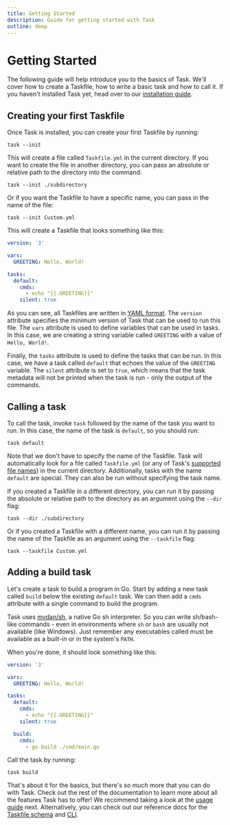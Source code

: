 ```yaml
---
title: Getting Started
description: Guide for getting started with Task
outline: deep
---
```


# Getting Started

The following guide will help introduce you to the basics of Task. We'll cover
how to create a Taskfile, how to write a basic task and how to call it. If you
haven't installed Task yet, head over to our [installation guide](installation).

## Creating your first Taskfile

Once Task is installed, you can create your first Taskfile by running:

```shell
task --init
```

This will create a file called `Taskfile.yml` in the current directory. If you
want to create the file in another directory, you can pass an absolute or
relative path to the directory into the command:

```shell
task --init ./subdirectory
```

Or if you want the Taskfile to have a specific name, you can pass in the name of
the file:

```shell
task --init Custom.yml
```

This will create a Taskfile that looks something like this:

```yaml [Taskfile.yml]
version: '3'

vars:
  GREETING: Hello, World!

tasks:
  default:
    cmds:
      - echo "{{.GREETING}}"
    silent: true
```

As you can see, all Taskfiles are written in [YAML format](https://yaml.org/).
The `version` attribute specifies the minimum version of Task that can be used
to run this file. The `vars` attribute is used to define variables that can be
used in tasks. In this case, we are creating a string variable called `GREETING`
with a value of `Hello, World!`.

Finally, the `tasks` attribute is used to define the tasks that can be run. In
this case, we have a task called `default` that echoes the value of the
`GREETING` variable. The `silent` attribute is set to `true`, which means that
the task metadata will not be printed when the task is run - only the output of
the commands.

## Calling a task

To call the task, invoke `task` followed by the name of the task you want to
run. In this case, the name of the task is `default`, so you should run:

```shell
task default
```

Note that we don't have to specify the name of the Taskfile. Task will
automatically look for a file called `Taskfile.yml` (or any of Task's
[supported file names](usage#supported-file-names)) in the current directory.
Additionally, tasks with the name `default` are special. They can also be run
without specifying the task name.

If you created a Taskfile in a different directory, you can run it by passing
the absolute or relative path to the directory as an argument using the `--dir`
flag:

```shell
task --dir ./subdirectory
```

Or if you created a Taskfile with a different name, you can run it by passing
the name of the Taskfile as an argument using the `--taskfile` flag:

```shell
task --taskfile Custom.yml
```

## Adding a build task

Let's create a task to build a program in Go. Start by adding a new task called
`build` below the existing `default` task. We can then add a `cmds` attribute
with a single command to build the program.

Task uses [mvdan/sh](https://github.com/mvdan/sh), a native Go sh interpreter.
So you can write sh/bash-like commands - even in environments where `sh` or
`bash` are usually not available (like Windows). Just remember any executables
called must be available as a built-in or in the system's `PATH`.

When you're done, it should look something like this:

```yaml
version: '3'

vars:
  GREETING: Hello, World!

tasks:
  default:
    cmds:
      - echo "{{.GREETING}}"
    silent: true

  build:
    cmds:
      - go build ./cmd/main.go
```

Call the task by running:

```shell
task build
```

That's about it for the basics, but there's _so much_ more that you can do with
Task. Check out the rest of the documentation to learn more about all the
features Task has to offer! We recommend taking a look at the
[usage guide](usage) next. Alternatively, you can check out our reference docs
for the [Taskfile schema](reference/schema) and [CLI](reference/cli).

